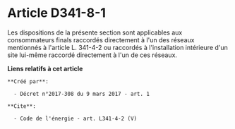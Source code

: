 # Article D341-8-1

Les dispositions de la présente section sont applicables aux consommateurs finals raccordés directement à l'un des réseaux
mentionnés à l'article L. 341-4-2 ou raccordés à l'installation intérieure d'un site lui-même raccordé directement à l'un de
ces réseaux.

**Liens relatifs à cet article**

	**Créé par**:

	  - Décret n°2017-308 du 9 mars 2017 - art. 1

	**Cite**:

	  - Code de l'énergie - art. L341-4-2 (V)
